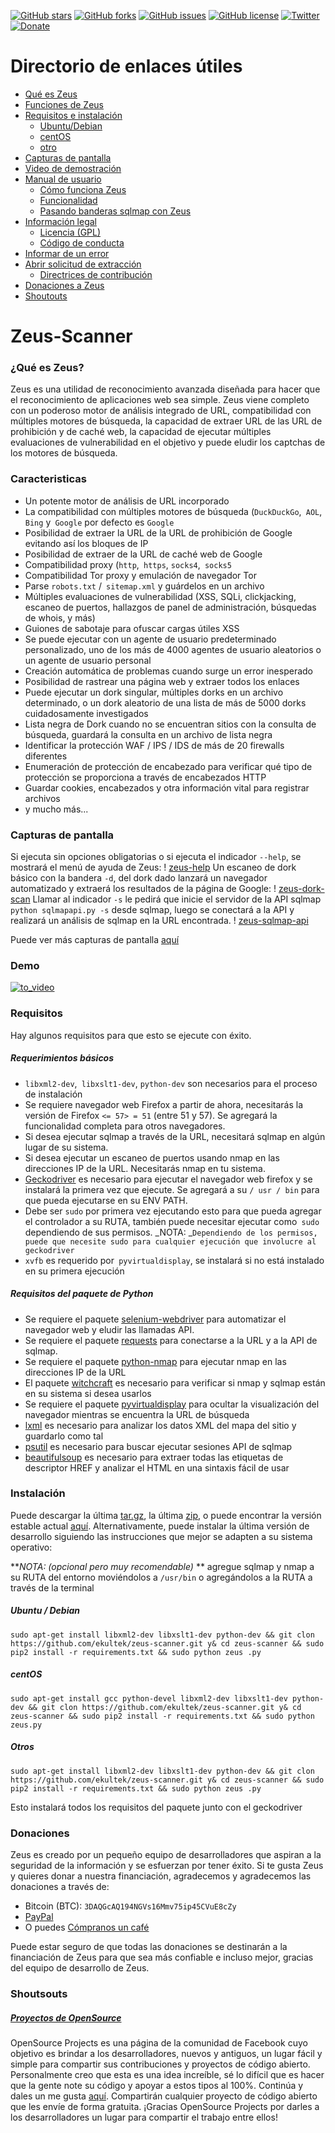 [![GitHub stars](https://img.shields.io/github/stars/ekultek/zeus-scanner.svg?style=flat-square)](https://github.com/ekultek/zeus-scanner/stargazers)
[![GitHub forks](https://img.shields.io/github/forks/ekultek/zeus-scanner.svg?style=flat-square)](https://github.com/ekultek/zeus-scanner/network) 
[![GitHub issues](https://img.shields.io/github/issues/ekultek/zeus-scanner.svg?style=flat-square)](https://github.com/ekultek/zeus-scanner/issues) 
[![GitHub license](https://img.shields.io/badge/license-GPL-blue.svg?style=flat-square)](https://raw.githubusercontent.com/Ekultek/Zeus-Scanner/master/.github/LICENSE.md)
[![Twitter](https://img.shields.io/twitter/url/https/github.com/ekultek/zeus-scanner.svg?style=social)](https://twitter.com/Zeus_Scanner)
[![Donate](https://img.shields.io/badge/Donate-PayPal-green.svg)](https://github.com/Ekultek/Zeus-Scanner#donations)

# Directorio de enlaces útiles

- [Qué es Zeus](https://github.com/Ekultek/Zeus-Scanner#zeus-scanner)
- [Funciones de Zeus](https://github.com/Ekultek/Zeus-Scanner#features)
- [Requisitos e instalación](https://github.com/Ekultek/Zeus-Scanner#requirements)
  - [Ubuntu/Debian](https://github.com/Ekultek/Zeus-Scanner#ubuntudebian)
  - [centOS](https://github.com/Ekultek/Zeus-Scanner#centos)
  - [otro](https://github.com/Ekultek/Zeus-Scanner#others)
- [Capturas de pantalla](https://github.com/Ekultek/Zeus-Scanner#screenshots)
- [Video de demostración](https://vimeo.com/239885768)
- [Manual de usuario](https://github.com/Ekultek/Zeus-Scanner/wiki)
  - [Cómo funciona Zeus](https://github.com/Ekultek/Zeus-Scanner/wiki/How-Zeus-works)
  - [Funcionalidad](https://github.com/Ekultek/Zeus-Scanner/wiki/Functionality)
  - [Pasando banderas sqlmap con Zeus](https://github.com/Ekultek/Zeus-Scanner/wiki/Passing-flags-to-sqlmap)
- [Información legal](https://github.com/Ekultek/Zeus-Scanner/tree/master/.github)
  - [Licencia (GPL)](https://github.com/Ekultek/Zeus-Scanner/blob/master/.github/LICENSE.md)
  - [Código de conducta](https://github.com/Ekultek/Zeus-Scanner/blob/master/.github/CODE_OF_CONDUCT.md)
- [Informar de un error](https://github.com/Ekultek/Zeus-Scanner/issues/new)
- [Abrir solicitud de extracción](https://github.com/Ekultek/Zeus-Scanner/compare)
  - [Directrices de contribución](https://github.com/Ekultek/Zeus-Scanner/blob/master/.github/CONTRIBUTING.md)
- [Donaciones a Zeus](https://github.com/Ekultek/Zeus-Scanner#donations)
- [Shoutouts](https://github.com/Ekultek/Zeus-Scanner#shoutouts)

# Zeus-Scanner

### ¿Qué es Zeus?

Zeus es una utilidad de reconocimiento avanzada diseñada para hacer que el reconocimiento de aplicaciones web sea simple. Zeus viene completo con un poderoso motor de análisis integrado de URL, compatibilidad con múltiples motores de búsqueda, la capacidad de extraer URL de las URL de prohibición y de caché web, la capacidad de ejecutar múltiples evaluaciones de vulnerabilidad en el objetivo y puede eludir los captchas de los motores de búsqueda.

### Caracteristicas

 - Un potente motor de análisis de URL incorporado
 - La compatibilidad con múltiples motores de búsqueda (`DuckDuckGo`,` AOL`, `Bing` y` Google` por defecto es `Google`
 - Posibilidad de extraer la URL de la URL de prohibición de Google evitando así los bloques de IP
 - Posibilidad de extraer de la URL de caché web de Google
 - Compatibilidad proxy (`http`,` https`, `socks4`,` socks5`
 - Compatibilidad Tor proxy y emulación de navegador Tor
 - Parse `robots.txt` /` sitemap.xml` y guárdelos en un archivo
 - Múltiples evaluaciones de vulnerabilidad (XSS, SQLi, clickjacking, escaneo de puertos, hallazgos de panel de administración, búsquedas de whois, y más)
 - Guiones de sabotaje para ofuscar cargas útiles XSS
 - Se puede ejecutar con un agente de usuario predeterminado personalizado, uno de los más de 4000 agentes de usuario aleatorios o un agente de usuario personal
 - Creación automática de problemas cuando surge un error inesperado
 - Posibilidad de rastrear una página web y extraer todos los enlaces
 - Puede ejecutar un dork singular, múltiples dorks en un archivo determinado, o un dork aleatorio de una lista de más de 5000 dorks cuidadosamente investigados
 - Lista negra de Dork cuando no se encuentran sitios con la consulta de búsqueda, guardará la consulta en un archivo de lista negra
 - Identificar la protección WAF / IPS / IDS de más de 20 firewalls diferentes
 - Enumeración de protección de encabezado para verificar qué tipo de protección se proporciona a través de encabezados HTTP
 - Guardar cookies, encabezados y otra información vital para registrar archivos
 - y mucho más...

### Capturas de pantalla

Si ejecuta sin opciones obligatorias o si ejecuta el indicador `--help`, se mostrará el menú de ayuda de Zeus:
! [zeus-help](https://user-images.githubusercontent.com/14183473/30176257-63391c62-93c7-11e7-94d7-68fde7818381.png)
Un escaneo de dork básico con la bandera `-d`, del dork dado lanzará un navegador automatizado y extraerá los resultados de la página de Google:
! [zeus-dork-scan](https://user-images.githubusercontent.com/14183473/30176252-618b191a-93c7-11e7-84d2-572c12994c4d.png)
Llamar al indicador `-s` le pedirá que inicie el servidor de la API sqlmap` python sqlmapapi.py -s` desde sqlmap, luego se conectará a la API y realizará un análisis de sqlmap en la URL encontrada.
! [zeus-sqlmap-api](https://user-images.githubusercontent.com/14183473/30176259-6657b304-93c7-11e7-81f8-0ed09a6c0268.png)

Puede ver más capturas de pantalla [aquí](https://github.com/Ekultek/Zeus-Scanner/wiki/Screenshots)

### Demo

[![to_video](https://user-images.githubusercontent.com/14183473/31474224-feb8c022-aebe-11e7-9684-1ba83f4fd7ff.png)
](https://vimeo.com/239885768)

### Requisitos

Hay algunos requisitos para que esto se ejecute con éxito.

##### Requerimientos básicos

 - `libxml2-dev`,` libxslt1-dev`, `python-dev` son necesarios para el proceso de instalación
 - Se requiere navegador web Firefox a partir de ahora, necesitarás la versión de Firefox `<= 57> = 51` (entre 51 y 57). Se agregará la funcionalidad completa para otros navegadores.
 - Si desea ejecutar sqlmap a través de la URL, necesitará sqlmap en algún lugar de su sistema.
 - Si desea ejecutar un escaneo de puertos usando nmap en las direcciones IP de la URL. Necesitarás nmap en tu sistema.
 - [Geckodriver](https://github.com/mozilla/geckodriver) es necesario para ejecutar el navegador web firefox y se instalará la primera vez que ejecute. Se agregará a su `/ usr / bin` para que pueda ejecutarse en su ENV PATH.
 - Debe ser `sudo` por primera vez ejecutando esto para que pueda agregar el controlador a su RUTA, también puede necesitar ejecutar como` sudo` dependiendo de sus permisos. _NOTA: _`Dependiendo de los permisos, puede que necesite sudo para cualquier ejecución que involucre al geckodriver`
 - `xvfb` es requerido por` pyvirtualdisplay`, se instalará si no está instalado en su primera ejecución
 
##### Requisitos del paquete de Python

 - Se requiere el paquete [selenium-webdriver](http://www.seleniumhq.org/projects/webdriver/) para automatizar el navegador web y eludir las llamadas API.
 - Se requiere el paquete [requests](http://docs.python-requests.org/en/master/) para conectarse a la URL y a la API de sqlmap.
 - Se requiere el paquete [python-nmap](http://xael.org/pages/python-nmap-en.html) para ejecutar nmap en las direcciones IP de la URL
 - El paquete [witchcraft](https://github.com/spookyowl/witchcraft) es necesario para verificar si nmap y sqlmap están en su sistema si desea usarlos
 - Se requiere el paquete [pyvirtualdisplay](https://pyvirtualdisplay.readthedocs.io/en/latest/) para ocultar la visualización del navegador mientras se encuentra la URL de búsqueda
 - [lxml](https://lxml.readthedocs.io/en/latest/) es necesario para analizar los datos XML del mapa del sitio y guardarlo como tal
 - [psutil](https://github.com/giampaolo/psutil) es necesario para buscar ejecutar sesiones API de sqlmap
 - [beautifulsoup](https://www.crummy.com/software/BeautifulSoup/bs4/doc/) es necesario para extraer todas las etiquetas de descriptor HREF y analizar el HTML en una sintaxis fácil de usar
 
### Instalación

Puede descargar la última [tar.gz](https://github.com/ekultek/zeus-scanner/tarball/master), la última [zip](https://github.com/ekultek/zeus-scanner/zipball/master), o puede encontrar la versión estable actual [aquí](https://github.com/Ekultek/Zeus-Scanner/releases/tag/v1.3). Alternativamente, puede instalar la última versión de desarrollo siguiendo las instrucciones que mejor se adapten a su sistema operativo:

**_NOTA: (opcional pero muy recomendable)_ ** agregue sqlmap y nmap a su RUTA del entorno moviéndolos a `/usr/bin` o agregándolos a la RUTA a través de la terminal

##### Ubuntu / Debian

```
sudo apt-get install libxml2-dev libxslt1-dev python-dev && git clon https://github.com/ekultek/zeus-scanner.git y& cd zeus-scanner && sudo pip2 install -r requirements.txt && sudo python zeus .py
```
 
##### centOS

```
sudo apt-get install gcc python-devel libxml2-dev libxslt1-dev python-dev && git clon https://github.com/ekultek/zeus-scanner.git y& cd zeus-scanner && sudo pip2 install -r requirements.txt && sudo python zeus.py
```

##### Otros

```
sudo apt-get install libxml2-dev libxslt1-dev python-dev && git clon https://github.com/ekultek/zeus-scanner.git y& cd zeus-scanner && sudo pip2 install -r requirements.txt && sudo python zeus .py
```

Esto instalará todos los requisitos del paquete junto con el geckodriver

### Donaciones

Zeus es creado por un pequeño equipo de desarrolladores que aspiran a la seguridad de la información y se esfuerzan por tener éxito. Si te gusta Zeus y quieres donar a nuestra financiación, agradecemos y agradecemos las donaciones a través de:

 - Bitcoin (BTC): `3DAQGcAQ194NGVs16Mmv75ip45CVuE8cZy`
 - [PayPal](https://www.paypal.me/ZeusScanner)
 - O puedes [Cómpranos un café](https://ko-fi.com/A28355P5)
 
Puede estar seguro de que todas las donaciones se destinarán a la financiación de Zeus para que sea más confiable e incluso mejor, gracias del equipo de desarrollo de Zeus.

### Shoutsouts

##### [Proyectos de OpenSource](https://www.facebook.com/opensourceprojects/)

OpenSource Projects es una página de la comunidad de Facebook cuyo objetivo es brindar a los desarrolladores, nuevos y antiguos, un lugar fácil y simple para compartir sus contribuciones y proyectos de código abierto. Personalmente creo que esta es una idea increíble, sé lo difícil que es hacer que la gente note su código y apoyar a estos tipos al 100%. Continúa y dales un me gusta [aquí](https://www.facebook.com/opensourceprojects/). Compartirán cualquier proyecto de código abierto que les envíe de forma gratuita. ¡Gracias OpenSource Projects por darles a los desarrolladores un lugar para compartir el trabajo entre ellos!